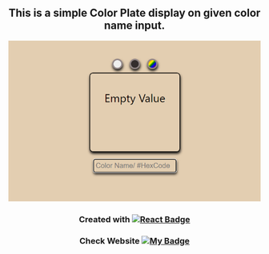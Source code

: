 <div align="center">
    <h2>This is a simple Color Plate display on given color name input.<br></h2>
</div>
<div align="center">
<img src="https://github.com/Ashu-Barnwal/Color-Plate/blob/main/data/color%20plate.jpg?raw=trueg" width="auto" alt="color-plate screen">

### Created with [![React Badge](https://img.shields.io/badge/-React-61DBFB?style=for-the-badge&labelColor=black&logo=react&logoColor=61DBFB)](https://reactjs.org/)

### Check Website [![My Badge](https://img.shields.io/badge/-color_plate-dc143c?style=for-the-badge&labelColor=black&logo=react&logoColor=61DBFB)](https://ashu-barnwal.github.io/Color-Plate/) 

</div>